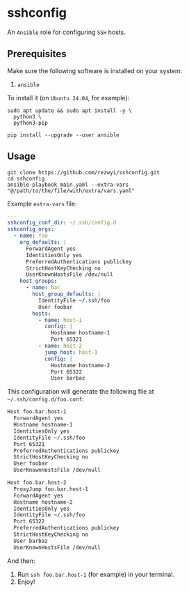 # sshconfig

An `Ansible` role for configuring `SSH` hosts.

## Prerequisites

Make sure the following software is installed on your system:

1. `ansible`

To install it (on `Ubuntu 24.04`, for example):

```shell
sudo apt update && sudo apt install -y \
  python3 \
  python3-pip

pip install --upgrade --user ansible
```

## Usage

```shell
git clone https://github.com/rezwyi/sshconfig.git
cd sshconfig
ansible-playbook main.yaml --extra-vars "@/path/to/the/file/with/extra/vars.yaml"
```

Example `extra-vars` file:

```yaml
---
sshconfig_conf_dir: ~/.ssh/config.d
sshconfig_orgs:
  - name: foo
    org_defaults: |
      ForwardAgent yes
      IdentitiesOnly yes
      PreferredAuthentications publickey
      StrictHostKeyChecking no
      UserKnownHostsFile /dev/null
    host_groups:
      - name: bar
        host_group_defaults: |
          IdentityFile ~/.ssh/foo
          User foobar
        hosts:
          - name: host-1
            config: |
              Hostname hostname-1
              Port 65321
          - name: host-2
            jump_host: host-1
            config: |
              Hostname hostname-2
              Port 65322
              User barbaz
```

This configuration will generate the following file at `~/.ssh/config.d/foo.conf`:

```txt
Host foo.bar.host-1
  ForwardAgent yes
  Hostname hostname-1
  IdentitiesOnly yes
  IdentityFile ~/.ssh/foo
  Port 65321
  PreferredAuthentications publickey
  StrictHostKeyChecking no
  User foobar
  UserKnownHostsFile /dev/null

Host foo.bar.host-2
  ProxyJump foo.bar.host-1
  ForwardAgent yes
  Hostname hostname-2
  IdentitiesOnly yes
  IdentityFile ~/.ssh/foo
  Port 65322
  PreferredAuthentications publickey
  StrictHostKeyChecking no
  User barbaz
  UserKnownHostsFile /dev/null
```

And then:

1. Run `ssh foo.bar.host-1` (for example) in your terminal.
1. Enjoy!
